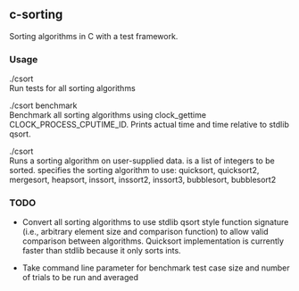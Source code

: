 ## c-sorting

Sorting algorithms in C with a test framework.

### Usage

./csort  
Run tests for all sorting algorithms

./csort benchmark  
Benchmark all sorting algorithms using clock_gettime
CLOCK_PROCESS_CPUTIME_ID. Prints actual time  and time relative to stdlib
qsort.

./csort <algorithm> <data>  
Runs a sorting algorithm on user-supplied data. <data> is a list of integers
to be sorted. <algorithm> specifies the sorting algorithm to use: quicksort,
quicksort2, mergesort, heapsort, inssort, inssort2, inssort3, bubblesort,
bubblesort2 


### TODO
* Convert all sorting algorithms to use stdlib qsort style function signature (i.e., arbitrary element size and comparison function) to allow valid comparison between algorithms. Quicksort implementation is currently faster than stdlib because it only sorts ints.
  
* Take command line parameter for benchmark test case size and number of
  trials to be run and averaged

